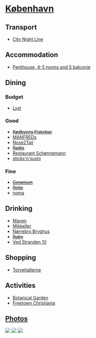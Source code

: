 # [København](http://en.wikipedia.org/wiki/K%C3%B8benhavn)

## Transport

* [City Night Line](http://www.citynightline.de/citynightline/view/en/index.shtml)

## Accommodation

* [Penthouse, 4-5 rooms and 5 balconie](http://www.airbnb.com/rooms/443684)

## Dining

### Budget

* [Lyst](https://www.facebook.com/pages/Lyst/143845635633351)

### Good

* ~~[Kødbyens Fiskebar](http://fiskebaren.dk/en/)~~
* [MANFREDs](http://manfreds.dk/)
* [Nose2Tail](http://nose2tail.dk/)
* ~~[Radio](http://restaurantradio.dk/english.asp)~~
* [Restaurant Schønnemann](http://www.restaurantschonnemann.dk)
* [sticks'n'sushi](http://www.sushi.dk/en/)

### Fine

* ~~[Geranium](http://geranium.dk/)~~
* ~~[Relæ](http://restaurant-relae.dk/)~~
* [noma](http://www.noma.dk/main.php?lang=en)

## Drinking

* [Maven](http://ww.restaurantmaven.dk/)
* [Mikkeller](http://mikkeller.dk/)
* [Nørrebro Bryghus](http://noerrebrobryghus.dk/21/)
* ~~[Ruby](http://rby.dk)~~
* [Ved Stranden 10](http://www.vedstranden10.dk/)

## Shopping

* [Torvehallerne](http://www.torvehallernekbh.dk)

## Activities

* [Botanical Garden](http://botanik.snm.ku.dk/english)
* [Freetown Christiania](http://en.wikipedia.org/wiki/Freetown_Christiania)

## [Photos](http://www.flickr.com/photos/dylane/sets/72157630118292894/)

![](http://farm9.staticflickr.com/8001/7177222739_ebec12c095_m.jpg)
![](http://farm6.staticflickr.com/5341/7365567856_4d7679c20c_m.jpg)
![](http://farm9.staticflickr.com/8023/7172392173_4eaeb97afe_m.jpg)
